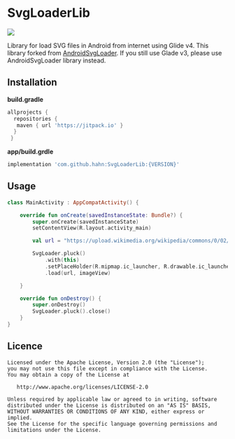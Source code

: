 # SvgLoaderLib

[![](https://jitpack.io/v/hahn/svgloaderlib.svg)](https://jitpack.io/#hahn/svgloaderlib)

Library for load SVG files in Android from internet using Glide v4. This library forked from  [AndroidSvgLoader](https://github.com/ar-android/AndroidSvgLoader). 
If you still use Glade v3, please use AndroidSvgLoader library instead. 

## Installation
**build.gradle**
```gradle
allprojects {
  repositories {
   maven { url 'https://jitpack.io' }
  }
 }
```
**app/build.grdle**
```gradle
implementation 'com.github.hahn:SvgLoaderLib:{VERSION}'
```

## Usage
```kotlin
class MainActivity : AppCompatActivity() {

    override fun onCreate(savedInstanceState: Bundle?) {
        super.onCreate(savedInstanceState)
        setContentView(R.layout.activity_main)

        val url = "https://upload.wikimedia.org/wikipedia/commons/0/02/SVG_logo.svg"

        SvgLoader.pluck()
            .with(this)
            .setPlaceHolder(R.mipmap.ic_launcher, R.drawable.ic_launcher_background)
            .load(url, imageView)

    }

    override fun onDestroy() {
        super.onDestroy()
        SvgLoader.pluck().close()
    }
}
```

## Licence

```
Licensed under the Apache License, Version 2.0 (the "License");
you may not use this file except in compliance with the License.
You may obtain a copy of the License at

   http://www.apache.org/licenses/LICENSE-2.0

Unless required by applicable law or agreed to in writing, software
distributed under the License is distributed on an "AS IS" BASIS,
WITHOUT WARRANTIES OR CONDITIONS OF ANY KIND, either express or implied.
See the License for the specific language governing permissions and
limitations under the License.
```
